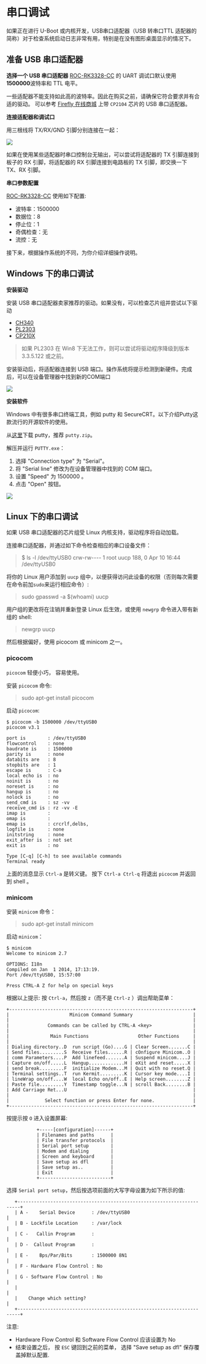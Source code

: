 # 串口调试

如果正在进行 U-Boot 或内核开发，USB串口适配器（USB 转串口TTL 适配器的简称）对于检查系统启动日志非常有用，特别是在没有图形桌面显示的情况下。

## 准备 USB 串口适配器

**选择一个 USB 串口适配器** 
[ROC-RK3328-CC] 的 UART 调试口默认使用**1500000**波特率和 TTL 电平。

一些适配器不能支持如此高的波特率。因此在购买之前，请确保它符合要求并有合适的驱动。 可以参考 [Firefly 在线商城](http://shop.t-firefly.com/goods.php?id=32) 上带  `CP2104` 芯片的 USB 串口适配器。

**连接适配器和调试口**

用三根线将 TX/RX/GND 引脚分别连接在一起：

![](img/debug_con.png)

如果在使用某些适配器时串口控制台无输出，可以尝试将适配器的 TX 引脚连接到板子的 RX 引脚，将适配器的 RX 引脚连接到电路板的 TX 引脚，即交换一下 TX、RX 引脚。

**串口参数配置**

[ROC-RK3328-CC] 使用如下配置:

- 波特率：1500000
- 数据位：8
- 停止位：1
- 奇偶检查：无
- 流控：无

接下来，根据操作系统的不同，为你介绍详细操作说明。

## Windows 下的串口调试

**安装驱动**

安装 USB 串口适配器卖家推荐的驱动。如果没有，可以检查芯片组并尝试以下驱动
 - [CH340](http://www.wch.cn/downloads.php?name=pro&proid=5)
 - [PL2303](http://www.prolific.com.tw/US/ShowProduct.aspx?pcid=41)
 - [CP210X](http://www.silabs.com/products/mcu/pages/usbtouartbridgevcpdrivers.aspx)

> 如果 PL2303 在 Win8 下无法工作，则可以尝试将驱动程序降级到版本 3.3.5.122 或之前。

安装驱动后，将适配器连接到 USB 端口。操作系统将提示检测到新硬件。完成后，可以在设备管理器中找到新的COM端口

![](img/debug_devicemanager_com.png)

**安装软件**

Windows 中有很多串口终端工具，例如 putty 和 SecureCRT。以下介绍Putty这款流行的开源软件的使用。

从[这里](http://www.chiark.greenend.org.uk/~sgtatham/putty/download.html)下载 putty，推荐 `putty.zip`。

解压并运行 `PUTTY.exe`：

1. 选择 "Connection type" 为 "Serial"。
2. 将 "Serial line" 修改为在设备管理器中找到的 COM 端口。
3. 设置 "Speed" 为 1500000 。
4. 点击 "Open" 按钮。

![](img/debug_putty_serial.png)

## Linux 下的串口调试

如果 USB 串口适配器的芯片组受 Linux 内核支持，驱动程序将自动加载。

连接串口适配器，并通过如下命令检查相应的串口设备文件：

> $ ls -l /dev/ttyUSB0 
> crw-rw---- 1 root uucp 188, 0 Apr 10 16:44 /dev/ttyUSB0

将你的 Linux 用户添加到 `uucp` 组中，以便获得访问此设备的权限（否则每次需要在命令前加`sudo`来运行相应命令）:

> sudo gpasswd -a $(whoami) uucp

用户组的更改将在注销并重新登录 Linux 后生效，或使用 `newgrp` 命令进入带有新组的 shell:

> newgrp uucp

然后根据偏好，使用 picocom 或 minicom 之一。

### picocom
    
`picocom` 轻便小巧， 容易使用。

安装 `picocom` 命令:

> sudo apt-get install picocom

启动 `picocom`:

```
$ picocom -b 1500000 /dev/ttyUSB0
picocom v3.1

port is        : /dev/ttyUSB0
flowcontrol    : none
baudrate is    : 1500000
parity is      : none
databits are   : 8
stopbits are   : 1
escape is      : C-a
local echo is  : no
noinit is      : no
noreset is     : no
hangup is      : no
nolock is      : no
send_cmd is    : sz -vv
receive_cmd is : rz -vv -E
imap is        : 
omap is        : 
emap is        : crcrlf,delbs,
logfile is     : none
initstring     : none
exit_after is  : not set
exit is        : no

Type [C-q] [C-h] to see available commands
Terminal ready
```

上面的消息显示 `Ctrl-a` 是转义键。 按下 `Ctrl-a Ctrl-q` 将退出 `picocom` 并返回到 shell 。

### minicom

安装 `minicom` 命令：

> sudo apt-get install minicom

启动 `minicom`：

```
$ minicom
Welcome to minicom 2.7

OPTIONS: I18n
Compiled on Jan  1 2014, 17:13:19.
Port /dev/ttyUSB0, 15:57:00
                                                                                                                       
Press CTRL-A Z for help on special keys
```

根据以上提示: 按 `Ctrl-a`，然后按 `z`（而不是 `Ctrl-z` ）调出帮助菜单：

```
+-------------------------------------------------------------------+
|                      Minicom Command Summary                      |
|                                                                   |
|              Commands can be called by CTRL-A <key>               |
|                                                                   |
|               Main Functions                  Other Functions     |
|                                                                   |
| Dialing directory..D  run script (Go)....G | Clear Screen.......C |
| Send files.........S  Receive files......R | cOnfigure Minicom..O |
| comm Parameters....P  Add linefeed.......A | Suspend minicom....J |
| Capture on/off.....L  Hangup.............H | eXit and reset.....X |
| send break.........F  initialize Modem...M | Quit with no reset.Q |
| Terminal settings..T  run Kermit.........K | Cursor key mode....I |
| lineWrap on/off....W  local Echo on/off..E | Help screen........Z |
| Paste file.........Y  Timestamp toggle...N | scroll Back........B |
| Add Carriage Ret...U                                              |
|                                                                   |
|             Select function or press Enter for none.              |
+-------------------------------------------------------------------+
```

按提示按 `O` 进入设置屏幕:
```
           +-----[configuration]------+
           | Filenames and paths      |
           | File transfer protocols  |
           | Serial port setup        |
           | Modem and dialing        |
           | Screen and keyboard      |
           | Save setup as dfl        |
           | Save setup as..          |
           | Exit                     |
           +--------------------------+
```

选择 `Serial port setup`，然后按选项前面的大写字母设置为如下所示的值:

```
   +-----------------------------------------------------------------------+
   | A -    Serial Device      : /dev/ttyUSB0                              |
   | B - Lockfile Location     : /var/lock                                 |
   | C -   Callin Program      :                                           |
   | D -  Callout Program      :                                           |
   | E -    Bps/Par/Bits       : 1500000 8N1                               |
   | F - Hardware Flow Control : No                                        |
   | G - Software Flow Control : No                                        |
   |                                                                       |
   |    Change which setting?                                              |
   +-----------------------------------------------------------------------+
```

注意:
* Hardware Flow Control 和 Software Flow Control 应该设置为 No
* 结束设置之后， 按 `ESC` 键回到之前的菜单， 选择 "Save setup as dfl" 保存覆盖掉默认配置.

[ROC-RK3328-CC]: http://en.t-firefly.com/product/rocrk3328cc.html "ROC-RK3328-CC Official Website"

